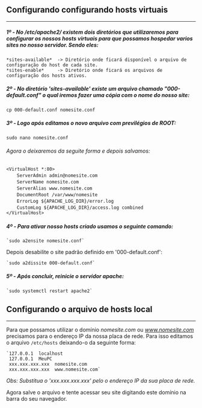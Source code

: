 
## Configurando configurando hosts virtuais
_____________________________________________  

##### 1º - No /etc/apache2/ existem dois diretórios que utilizaremos para configurar os nossos hosts virtuais para que possamos hospedar varios sites no nosso servidor. Sendo eles:  

    *sites-available*  -> Diretório onde ficará disponível o arquivo de configuração do host de cada site.  
    *sites-enable*     -> Diretório onde ficará os arquivos de configuração dos hosts ativos.  

##### 2º - No diretório 'sites-available' existe um arquivo chamado "000-default.conf" o qual iremos fazer uma cópia com o nome do nosso site:  

    cp 000-default.conf nomesite.conf  

##### 3º - Logo após editamos o novo arquivo com previlégios de ROOT:  

    sudo nano nomesite.conf
    
###### Agora o deixaremos da seguite forma e depois salvamos:  

   `<VirtualHost *:80>`  
      &ensp;&ensp;&ensp;&ensp;`ServerAdmin admin@nomesite.com`  
      &ensp;&ensp;&ensp;&ensp;`ServerName nomesite.com`  
      &ensp;&ensp;&ensp;&ensp;`ServerAlias www.nomesite.com`  
      &ensp;&ensp;&ensp;&ensp;`DocumentRoot /var/www/nomesite`  
      &ensp;&ensp;&ensp;&ensp;`ErrorLog ${APACHE_LOG_DIR}/error.log`  
      &ensp;&ensp;&ensp;&ensp;`CustomLog ${APACHE_LOG_DIR}/access.log combined`  
    `</VirtualHost>`  
   
##### 4º - Para ativar nosso hosts criado usamos o seguinte comando:  

    `sudo a2ensite nomesite.conf`  
   
Depois desabilite o site padrão definido em '000-default.conf':  

    `sudo a2dissite 000-default.conf`  
    
##### 5º - Após concluir, reinicie o servidor apache:  

    `sudo systemctl restart apache2`  
 
 
 
## Configurando o arquivo de hosts local
__________________________________________  


Para que possamos utilizar o domínio *nomesite.com* ou *www.nomesite.com* precisamos para o endereço IP da nossa placa de rede. Para isso editamos o arquivo `/etc/hosts` deixando-o da seguinte forma:  

    `127.0.0.1  localhost  
     127.0.0.1  MeuPC  
     xxx.xxx.xxx.xxx  nomesite.com  
     xxx.xxx.xxx.xxx  www.nomesite.com`  
    
_Obs: Substitua o 'xxx.xxx.xxx.xxx' pelo o endereço IP da sua placa de rede._  

Agora salve o arquivo e tente acessar seu site digitando este domínio na barra do seu navegador.  
